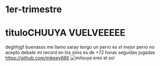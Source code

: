 # 1er-trimestre
# tituloCHUUYA VUELVEEEEE
deghhjgf
buenasss
me llamo saray
tengo un perro
es *el mejor* perro
no acepto debate
mi record en los sims es de +72 horas seguidas jugadas
https://github.com/mikeey666
![mitsuya eres el sol](https://somoskudasai.com/wp-content/uploads/2021/07/E6tYl9RUYAYizXW.jpg)
